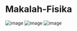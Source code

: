 # Makalah-Fisika
![image](https://github.com/user-attachments/assets/be6d972c-f335-4d76-9e96-2406c614497b)
![image](https://github.com/user-attachments/assets/d88b2fb0-73ff-45c8-a7ac-2e9d4deaea02)
![image](https://github.com/user-attachments/assets/ed687a06-8262-4528-a432-9506159c99e4)
